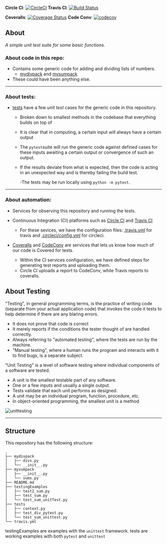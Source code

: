 **Circle CI**: [![CircleCI](https://circleci.com/gh/lucasgcb/unitTesting.svg?style=svg)](https://circleci.com/gh/lucasgcb/unitTesting)
**Travis CI**: [![Build Status](https://travis-ci.org/lucasgcb/unitTesting.svg?branch=master)](https://travis-ci.org/lucasgcb/unitTesting)

**Coveralls**: [![Coverage Status](https://coveralls.io/repos/github/lucasgcb/unitTesting/badge.svg?branch=master)](https://coveralls.io/github/lucasgcb/unitTesting?branch=master)
**Code Conv**: [![codecov](https://codecov.io/gh/lucasgcb/unitTesting/branch/master/graph/badge.svg)](https://codecov.io/gh/lucasgcb/unitTesting)

## About

_A simple unit test suite for some basic functions._

### About code in this repo:

- Contains some generic code for adding and dividing lists of numbers. 
  - [mydivpack](https://github.com/lucasgcb/unitTesting/tree/master/mydivpack) and [mysumpack](https://github.com/lucasgcb/unitTesting/tree/master/mysumpack) 
- These could have been anything else.

---

### About tests:

- [tests](https://github.com/lucasgcb/unitTesting/tree/master/tests) have a few _unit test_ cases for the generic code in this repository. 
  - Broken down to smallest methods in the codebase that everything builds on top of
  - It is clear that in computing, a certain input will always have a certain output
  - The `pytest`suite will run the generic code against defined cases for these inputs awaiting a certain output or convergence of such an output. 
  - If the results deviate from what is expected, then the code is acting in an unexpected way and is thereby failing the build test.

    -The tests may be run locally using `python -m pytest`.


---

### About automation:
- Services for observing this repository and running the tests. 
- Continuous Integration (CI) platforms such as [Circle CI](https://circleci.com/) and [Travis CI](https://travis-ci.org/) 
  - For these sevices, we have the configuration files: [.travis.yml](https://github.com/lucasgcb/unitTesting/blob/master/.travis.yml) for travis and [.circleci/config.yml](https://github.com/lucasgcb/unitTesting/blob/master/.circleci/config.yml) for circleci.

- [Coveralls](https://coveralls.io/) and [CodeConv](https://codecov.io/) are services that lets us know how much of our code is Covered for tests. 
  - Within the CI services configuration, we have defined steps for generating test reports and uploading them. 
  - Circle CI uploads a report to CodeConv, while Travis reports to coveralls.





## About Testing

"Testing", in general programming terms, is the practice of writing code (separate from your actual application code) that invokes the code it tests to help determine if there are any blaring errors. 
- It does not prove that code is correct
- It merely reports if the conditions the tester thought of are handled correctly.
- Always referring to "automated testing", where the tests are run by the machine. 
- "Manual testing", where a human runs the program and interacts with it to find bugs, is a separate subject. 

"Unit  Testing" is a level of software testing where individual components of a software are tested. 
-  A unit is the smallest testable part of any software. 
-  One or a few inputs and usually a single output. 
-  Tests validate that each unit performs as designed.
-  A unit may be an individual program, function, procedure, etc. 
-  In object-oriented programming, the smallest unit is a method


![unittesting](http://softwaretestingfundamentals.com/wp-content/uploads/2010/12/unittesting.jpg)

----

## Structure

This repository has the following structure:
```
.
├── mydivpack
│   ├── divs.py
│   └── __init__.py
├── mysumpack
│   ├── __init__.py
│   └── sums.py
├── README.md
├── testingExamples
│   ├── test2_sum.py
│   ├── test_sum.py
│   └── test_sum_unitTest.py
├── tests
│   ├── context.py
│   ├── test_div_pytest.py
│   └── test_sum_unittest.py
└── travis.yml
```
testingExamples are examples with the `unittest` framework.
tests are working examples with both `pytest` and `unittest`
